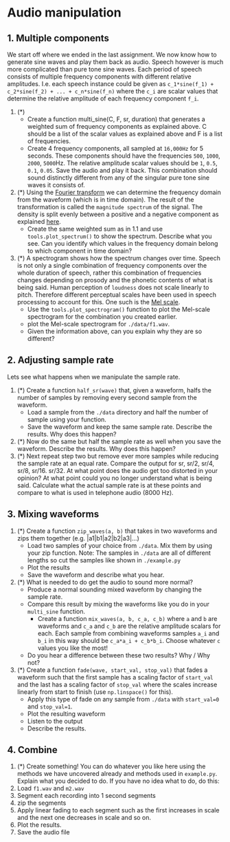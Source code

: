# Audio manipulation

## 1. Multiple components
We start off where we ended in the last assignment. We now know how to generate sine waves and play them back as audio. Speech however is much more complicated than pure tone sine waves. Each period of speech consists of multiple frequency components with different relative amplitudes. I.e. each speech instance could be given as `c_1*sine(f_1) + c_2*sine(f_2) + ... + c_n*sine(f_n)` where the `c_i` are scalar values that determine the relative amplitude of each frequency component `f_i`.
1. (*)
    * Create a function multi_sine(C, F, sr, duration) that generates a weighted sum of frequency components as explained above. C should be a list of the scalar values as explained above and F is a list of frequencies.
    * Create 4 frequency components, all sampled at `16,000Hz` for 5 seconds. These components should have the frequencies `500`, `1000`, `2000`, `5000`Hz. The relative amplitude scalar values should be `1`, `0.5`, `0.1`, `0.05`. Save the audio and play it back. This combination should sound distinctly different from any of the singular pure tone sine waves it consists of.
2. (*) Using the [Fourier transform](https://en.wikipedia.org/wiki/Fourier_transform) we can determine the frequency domain from the waveform (which is in time domain). The result of the transformation is called the `magnitude spectrum` of the signal. The density is split evenly between a positive and a negative component as explained [here](https://en.wikipedia.org/wiki/Euler%27s_formula#Relationship_to_trigonometry).
    * Create the same weighted sum as in 1.1 and use `tools.plot_spectrum()` to show the spectrum. Describe what you see. Can you identify which values in the frequency domain belong to which component in time domain?
3. (*) A spectrogram shows how the spectrum changes over time. Speech is not only a single combination of frequency components over the whole duration of speech, rather this combination of frequencies changes depending on prosody and the phonetic contents of what is being said. Human perception of `loudness` does not scale linearly to pitch. Therefore different perceptual scales have been used in speech processing to account for this. One such is the [Mel scale](https://en.wikipedia.org/wiki/Mel_scale).
    * Use the `tools.plot_spectrogram()` function to plot the Mel-scale spectrogram for the combination you created earlier.
    * plot the Mel-scale spectrogram for `./data/f1.wav`.
    * Given the information above, can you explain why they are so different?


## 2. Adjusting sample rate
Lets see what happens when we manipulate the sample rate.
1. (*) Create a function `half_sr(wave)` that, given a waveform, halfs the number of samples by removing every second sample from the waveform.
    * Load a sample from the `./data` directory and half the number of sample using your function.
    * Save the waveform and keep the same sample rate. Describe the results. Why does this happen?
2. (*) Now do the same but half the sample rate as well when you save the waveform. Describe the results. Why does this happen?
3. (*) Next repeat step two but remove ever more samples while reducing the sample rate at an equal rate. Compare the output for sr, sr/2, sr/4, sr/8, sr/16. sr/32. At what point does the audio get too distorted in your opinion? At what point could you no longer understand what is being said. Calculate what the actual sample rate is at these points and compare to what is used in telephone audio (8000 Hz).


## 3. Mixing waveforms
1. (*) Create a function `zip_waves(a, b)` that takes in two waveforms and zips them together (e.g. |a1|b1|a2|b2|a3|...)
    * Load two samples of your choice from `./data`. Mix them by using your zip function. Note: The samples in `./data` are all of different lengths so cut the samples like shown in `./example.py`
    * Plot the results
    * Save the waveform and describe what you hear.
2. (*) What is needed to do get the audio to sound more normal?
    * Produce a normal sounding mixed waveform by changing the sample rate.
    * Compare this result by mixing the waveforms like you do in your `multi_sine` function.
        * Create a function `mix_waves(a, b, c_a, c_b)` where `a` and `b` are waveforms and `c_a` and `c_b` are the relative amplitude scalars for each. Each sample from combining waveforms samples `a_i` and `b_i` in this way should be `c_a*a_i + c_b*b_i`. Choose whatever `c` values you like the most!
    * Do you hear a difference between these two results? Why / Why not?
3. (*) Create a function `fade(wave, start_val, stop_val)` that fades a waveform such that the first sample has a scaling factor of `start_val` and the last has a scaling factor of `stop_val` where the scales increase linearly from start to finish (use `np.linspace()` for this).
    * Apply this type of fade on any sample from `./data` with `start_val=0` and `stop_val=1`.
    * Plot the resulting waveform
    * Listen to the output
    * Describe the results.


## 4. Combine
1. (*) Create something! You can do whatever you like here using the methods we have uncovered already and methods used in `example.py`. Explain what you decided to do. If you have no idea what to do, do this:
1. Load `f1.wav` and `m2.wav`
2. Segment each recording into 1 second segments
3. zip the segments
4. Apply linear fading to each segment such as the first increases in scale and the next one decreases in scale and so on.
5. Plot the results.
6. Save the audio file
